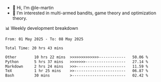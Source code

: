 - 👋 Hi, I’m @le-martin
- 👀 I’m interested in multi-armed bandits, game theory and optimization theory.
<!---- 💞️ I’m looking to collaborate on ...
- 📫 How to reach me ...-->

<!---
Tutorial for using WakaTime stats in GitHub profile: https://github.com/athul/waka-readme
-->

📊 Weekly development breakdown
<!--START_SECTION:waka-->

```txt
From: 01 May 2025 - To: 08 May 2025

Total Time: 20 hrs 43 mins

Other        10 hrs 22 mins  >>>>>>>>>>>>>------------   50.06 %
Python       5 hrs 37 mins   >>>>>>>------------------   27.14 %
Markdown     2 hrs 24 mins   >>>----------------------   11.59 %
TeX          1 hr 25 mins    >>-----------------------   06.87 %
Bash         30 mins         >------------------------   02.42 %
```

<!--END_SECTION:waka-->

<!---
le-martin/le-martin is a ✨ special ✨ repository because its `README.md` (this file) appears on your GitHub profile.
You can click the Preview link to take a look at your changes.
--->
